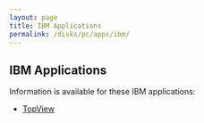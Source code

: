 ```yaml
---
layout: page
title: IBM Applications
permalink: /disks/pc/apps/ibm/
---
```


IBM Applications
---

Information is available for these IBM applications:

* [TopView](topview/)
